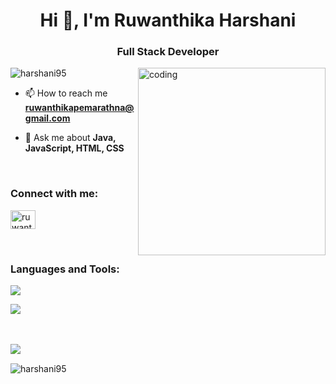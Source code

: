 
<h1 align="center">Hi 👋, I'm Ruwanthika Harshani</h1>
<h3 align="center">Full Stack Developer</h3>


<img align="right" alt="coding" width="300" src="https://miro.medium.com/v2/resize:fit:679/1*qdAW1TjCN57h1lbuuzvchg.gif">

<p align="left"> <img src="https://komarev.com/ghpvc/?username=harshani95&label=Profile%20views&color=0e75b6&style=flat" alt="harshani95" /> </p>

-  📫 How to reach me **ruwanthikapemarathna@gmail.com**
  
-  💬 Ask me about **Java, JavaScript, HTML, CSS**
  <br/>

<h3 align="left">Connect with me:</h3>
<p align="left">
<a href="https://linkedin.com/in/ruwanthika" target="blank"><img align="center" src="https://raw.githubusercontent.com/rahuldkjain/github-profile-readme-generator/master/src/images/icons/Social/linked-in-alt.svg" alt="ruwanthika" height="30" width="40" /></a>
</p>
<br/>

<h3 align="left">Languages and Tools:</h3>

<p align="left">
  <a href="https://skillicons.dev">
    <img src="https://skillicons.dev/icons?i=bootstrap,express,html,js,css,ts,java,jquery,mongodb,mysql,nodejs,react,angular,spring,cpp" />
  </a>
</p>

<p align="left">
  <a href="https://skillicons.dev">
    <img src="https://skillicons.dev/icons?i=git,vscode,idea,postman,androidstudio" />
  </a>
</p>
<br/>
<br/>

<a href="https://github.com/harshani95">
  <img align="left" src="https://github-readme-stats.vercel.app/api/top-langs/?username=harshani95&theme=tokyonight" />
</a>
<br/>

<!--<p><img align="center" src="https://github-readme-stats.vercel.app/api?username=harshani95&show_icons=true&locale=en" alt="harshani95" /></p>-->
<p><img align="center" src="https://github-readme-streak-stats.herokuapp.com/?user=harshani95&" alt="harshani95" /></p>

